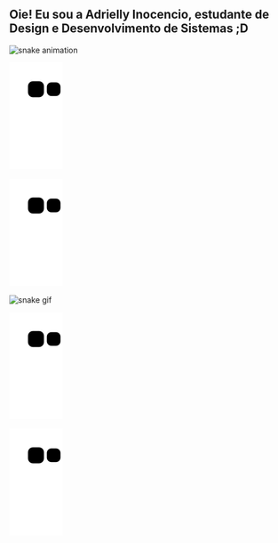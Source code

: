 ## Oie! Eu sou a Adrielly Inocencio, estudante de Design e Desenvolvimento de Sistemas ;D

<!--
**adriinocencio/AdriInocencio** is a ✨ _special_ ✨ repository because its `README.md` (this file) appears on your GitHub profile.

Here are some ideas to get you started:

- 🔭 I’m currently working on my mother's small business
- 🌱 I’m currently learning how to use GitHub
- 👯 I’m looking to collaborate on ...
- 🤔 I’m looking for help with ...
- 💬 Ask me about anything about graphic design and I'm (almost) sure I'll be able to answer you!
- 📫 How to reach me: by my Instagram @adriinocencio
- 😄 Pronouns: ...
- ⚡ Fun fact: I LOVE fluffy cows <3
-->

![snake animation](https://github.com/adriinocencio/AdriInocencio)

![snake animation](https://github.com/adriinocencio/AdriInocencio/blob/output/github-contribution-grid-snake.svg)

![snake animation](https://github.com/adriinocencio/adriinocencio/blob/output/github-contribution-grid-snake.svg)


![snake gif](https://github.com/adriinocencio/AdriInocencio)

![snake gif](https://github.com/adriinocencio/AdriInocencio/blob/output/github-contribution-grid-snake.svg)

![snake gif](https://github.com/adriinocencio/adriinocencio/blob/output/github-contribution-grid-snake.svg)
